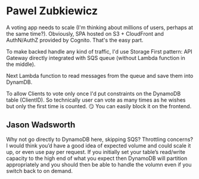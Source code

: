 # Pawel Zubkiewicz

A voting app needs to scale (I'm thinking about millions of users, perhaps at the same time?). Obviously, SPA hosted on S3 + CloudFront and AuthN/AuthZ provided by Cognito. That's the easy part.

To make backed handle any kind of traffic, I'd use Storage First pattern: API Gateway directly integrated with SQS queue (without Lambda function in the middle).

Next Lambda function to read messages from the queue and save them into DynamDB.

To allow Clients to vote only once I'd put constraints on the DynamoDB table (ClientID). So technically user can vote as many times as he wishes but only the first time is counted. :smirk: You can easily block it on the frontend.

## Jason Wadsworth

Why not go directly to DynamoDB here, skipping SQS? Throttling concerns? I would think you’d have a good idea of expected volume and could scale it up, or even use pay per request. If you initially set your table’s read/write capacity to the high end of what you expect then DynamoDB will partition appropriately and you should then be able to handle the volumn even if you switch back to on demand.
